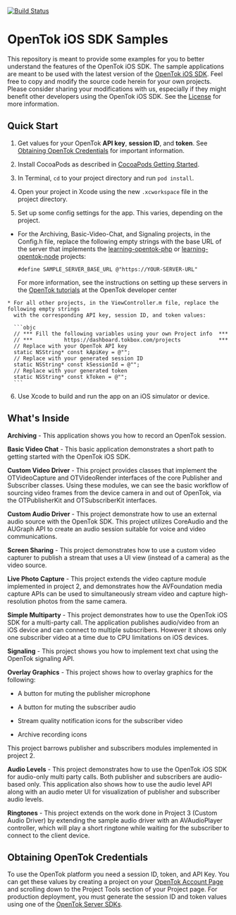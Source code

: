 [![Build Status](https://travis-ci.org/opentok/opentok-ios-sdk-samples.svg?branch=develop)](https://travis-ci.org/opentok/opentok-ios-sdk-samples)

OpenTok iOS SDK Samples
=======================

This repository is meant to provide some examples for you to better understand
the features of the OpenTok iOS SDK. The sample applications are meant to be
used with the latest version of the
[OpenTok iOS SDK](https://tokbox.com/developer/sdks/ios/). Feel free to copy and
modify the source code herein for your own projects. Please consider sharing
your modifications with us, especially if they might benefit other developers
using the OpenTok iOS SDK. See the [License](LICENSE) for more information.

Quick Start
-----------

 1. Get values for your OpenTok **API key**, **session ID**, and **token**.
    See [Obtaining OpenTok Credentials](#obtaining-opentok-credentials)
    for important information.
 
 2. Install CocoaPods as described in [CocoaPods Getting Started](https://guides.cocoapods.org/using/getting-started.html#getting-started).
 
 3. In Terminal, `cd` to your project directory and run `pod install`.
 
 4. Open your project in Xcode using the new `.xcworkspace` file in the project directory.
 
 5. Set up some config settings for the app. This varies, depending on the project.
 
   * For the Archiving, Basic-Video-Chat, and Signaling projects, in the Config.h file,
     replace the following empty strings with the base URL of the server that implements the
     [learning-opentok-php](https://github.com/opentok/learning-opentok-php) or [learning-opentok-node](https://github.com/opentok/learning-opentok-node) projects:
 
     ```objc
     #define SAMPLE_SERVER_BASE_URL @"https://YOUR-SERVER-URL"
     ```

     For more information, see the instructions on setting up these servers in the
     [OpenTok tutorials](https://tokbox.com/developer/tutorials/ios/basic-video-chat/#server)
     at the OpenTok developer center

    * For all other projects, in the ViewController.m file, replace the following empty strings
      with the corresponding API key, session ID, and token values:
    
      ```objc
      // *** Fill the following variables using your own Project info  ***
      // ***          https://dashboard.tokbox.com/projects            ***
      // Replace with your OpenTok API key
      static NSString* const kApiKey = @"";
      // Replace with your generated session ID
      static NSString* const kSessionId = @"";
      // Replace with your generated token
      static NSString* const kToken = @"";
  	  ```
    
 6. Use Xcode to build and run the app on an iOS simulator or device.

What's Inside
-------------

**Archiving** - This application shows you how to record an OpenTok session.

**Basic Video Chat** - This basic application demonstrates a short path to 
getting started with the OpenTok iOS SDK.

**Custom Video Driver** - This project provides classes that implement
the OTVideoCapture and OTVideoRender interfaces of the core Publisher and
Subscriber classes. Using these modules, we can see the basic workflow of
sourcing video frames from the device camera in and out of OpenTok, via the
OTPublisherKit and OTSubscriberKit interfaces.

**Custom Audio Driver** - This project demonstrate how to use an external
audio source with the OpenTok SDK. This project utilizes CoreAudio and the
AUGraph API to create an audio session suitable for voice and video
communications.

**Screen Sharing** - This project demonstrates how to use a custom video
capturer to publish a stream that uses a UI view (instead of a camera) as
the video source.

**Live Photo Capture** - This project extends the video capture module 
implemented in project 2, and demonstrates how the AVFoundation media 
capture APIs can be used to simultaneously stream video and capture 
high-resolution photos from the same camera.

**Simple Multiparty** - This project demonstrates how to use the OpenTok iOS
SDK for a multi-party call. The application publishes audio/video from an
iOS device and can connect to multiple subscribers. However it shows only
one subscriber video at a time due to CPU limitations on iOS devices.

**Signaling** - This project shows you how to implement text chat using
the OpenTok signaling API.

**Overlay Graphics** - This project shows how to overlay graphics for the following:

* A button for muting the publisher microphone

* A button for muting the subscriber audio

* Stream quality notification icons for the subscriber video

* Archive recording icons

This project barrows publisher and subscribers modules implemented in 
project 2.

**Audio Levels** - This project demonstrates how to use the OpenTok iOS SDK
for audio-only multi party calls. Both publisher and subscribers are
audio-based only. This application also shows how to use the audio level API
along with an audio meter UI for visualization of publisher and subscriber
audio levels.

**Ringtones** - This project extends on the work done in Project 3
(Custom Audio Driver) by extending the sample audio driver with an
AVAudioPlayer controller, which will play a short ringtone while waiting for
the subscriber to connect to the client device.

## Obtaining OpenTok Credentials

To use the OpenTok platform you need a session ID, token, and API Key.
You can get these values by creating a project on your [OpenTok Account
Page](https://tokbox.com/account/) and scrolling down to the Project Tools
section of your Project page. For production deployment, you must generate the
session ID and token values using one of the [OpenTok Server
SDKs](https://tokbox.com/developer/sdks/server/).
